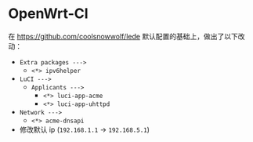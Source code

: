 # OpenWrt-CI

在 https://github.com/coolsnowwolf/lede 默认配置的基础上，做出了以下改动：

- `Extra packages --->`
  - `<*> ipv6helper`
- `LuCI --->`
  - `Applicants --->`
    - `<*> luci-app-acme`
    - `<*> luci-app-uhttpd`
- `Network --->`
  - `<*> acme-dnsapi`
- 修改默认 ip (`192.168.1.1` -> `192.168.5.1`)
